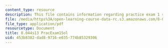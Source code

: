 ```yaml
---
content_type: resource
description: This file contains information regarding practice exam 1 solution.
file: /media/https%3A/open-learning-course-data-rc.s3.amazonaws.com/8-044-statistical-physics-i-spring-2013/453b8382dad89716e035774b85329306_MIT8_044S14_praexam1sol_03.pdf
file_type: application/pdf
resourcetype: Document
title: 8.044s13 PracExam1Sol
uid: 453b8382-dad8-9716-e035-774b85329306
---
```

